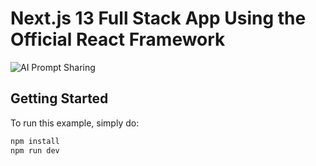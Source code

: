 # Next.js 13 Full Stack App Using the Official React Framework
![AI Prompt Sharing](https://i.ibb.co/9pQNZZy/Thumbnail-27.png)


## Getting Started

To run this example, simply do:

```sh
npm install
npm run dev
```

